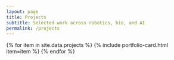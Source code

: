 ```yaml
---
layout: page
title: Projects
subtitle: Selected work across robotics, bio, and AI
permalink: /projects
---
```


<div class="projects-grid">
  {% for item in site.data.projects %}
    {% include portfolio-card.html item=item %}
  {% endfor %}
</div>
